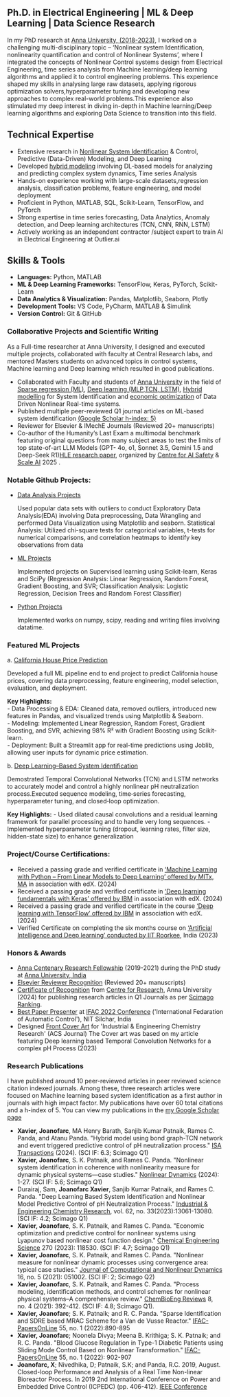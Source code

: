 
## Ph.D. in Electrical Engineering | ML & Deep Learning | Data Science  Research

In my PhD research at [Anna University, (2018-2023)](https://www.annauniv.edu/), I worked on a challenging multi-disciplinary topic – ‘Nonlinear system Identification, nonlinearity quantification and control of Nonlinear Systems’, where I integrated the concepts of Nonlinear Control systems design from Electrical Engineering, time series analysis from Machine learning/deep learning algorithms and applied it to control engineering problems. This experience shaped my skills in analysing large raw datasets, applying rigorous optimization solvers,hyperparameter tuning and developing new approaches to complex real-world problems.This experience also stimulated my deep interest in diving in-depth in Machine learning/Deep learning algorithms and exploring Data Science to transition into this field.

## Technical Expertise

- Extensive research in [Nonlinear System Identification](https://link.springer.com/article/10.1007/s11071-023-09258-0) & Control, Predictive (Data-Driven) Modeling, and Deep Learning
- Developed [hybrid modeling](https://www.sciencedirect.com/science/article/pii/S0019057824005366?via%3Dihub) involving DL-based models for analyzing and predicting complex system dynamics, Time series Analysis
- Hands-on experience working with large-scale datasets,regression analysis, classification problems, feature engineering, and model deployment
- Proficient in Python, MATLAB, SQL, Scikit-Learn, TensorFlow, and PyTorch
- Strong expertise in time series forecasting, Data Analytics, Anomaly detection, and Deep learning architectures (TCN, CNN, RNN, LSTM)
- Actively working as an independent contractor /subject expert to train AI in Electrical Engineering at Outlier.ai

## Skills & Tools

- **Languages:** Python, MATLAB
- **ML & Deep Learning Frameworks:** TensorFlow, Keras, PyTorch, Scikit-Learn
- **Data Analytics & Visualization:** Pandas, Matplotlib, Seaborn, Plotly
- **Development Tools:** VS Code, PyCharm, MATLAB & Simulink
- **Version Control:** Git & GitHub

  
### Collaborative Projects and Scientific Writing

As a Full-time researcher at Anna University, I designed and executed multiple projects, collaborated with faculty at Central Research labs, and mentored Masters students on advanced topics in control systems, Machine learning and Deep learning which resulted in good publications.

- Collaborated with Faculty and students of [Anna University](https://www.annauniv.edu/) in the field of [Sparse regression (ML)](https://www.sciencedirect.com/science/article/pii/S240589632200146X), [Deep learning (MLP,TCN, LSTM)](https://pubs.acs.org/doi/abs/10.1021/acs.iecr.3c01212), [Hybrid modelling](https://www.sciencedirect.com/science/article/pii/S0019057824005366) for System Identification and [economic optimization](https://www.sciencedirect.com/science/article/abs/pii/S0009250923000866?via%3Dihub) of Data Driven Nonlinear Real-time systems.
- Published multiple peer-reviewed Q1 journal articles on ML-based system identification [(Google Scholar h-index: 5)](https://scholar.google.co.in/citations?user=4O4FHQMAAAAJ&hl=en)
- Reviewer for Elsevier & IMechE Journals (Reviewed 20+ manuscripts)
- Co-author of the Humanity’s Last Exam a multimodal benchmark featuring original questions from many subject areas to test the limits of top state-of-art LLM Models (GPT- 
  4o, o1, Sonnet 3.5, Gemini 1.5 and Deep-Seek R1)[HLE research paper](https://arxiv.org/abs/2501.14249), organized by [Centre for AI Safety](https://agi.safe.ai/) & [Scale AI](https://scale.com/research/humanitys-last-exam)  2025  .

### Notable Github Projects:

-  [Data Analysis Projects](https://github.com/joan-xavier/Data_Analysis_Python_2024)
 
   Used popular data sets with outliers to conduct Exploratory Data Analysis(EDA) involving Data preprocessing, Data Wrangling and performed Data Visualization using Matplotlib and seaborn.
   Statistical Analysis: Utilized chi-square tests for categorical variables, t-tests for numerical comparisons, and correlation heatmaps to identify key observations from data
   
-  [ML Projects](https://github.com/joan-xavier/ML_projects_2024)
  
   Implemented projects on Supervised learning using Scikit-learn, Keras and SciPy (Regression Analysis: Linear Regression, Random Forest, Gradient Boosting, and SVR; 
   Classification    Analysis: Logistic Regression, Decision Trees and Random Forest Classifier)
   
-  [Python Projects](https://github.com/joan-xavier/Python_Projects_2024)
  
   Implemented works on numpy, scipy, reading and writing files involving datatime. 

### Featured ML Projects

a. [California House Price Prediction](https://github.com/joan-xavier/ML_projects_2024/tree/main/P1_California_HousePrice_Regression_Analysis)

Developed a full ML pipeline end to end project to predict California house prices, covering data preprocessing, feature 
engineering, model selection, evaluation, and deployment.
    
  **Key Highlights:**  
    - Data Processing & EDA: Cleaned data, removed outliers, introduced new features in Pandas, and visualized trends using Matplotlib & Seaborn.  
    - Modeling: Implemented Linear Regression, Random Forest, Gradient Boosting, and SVR, achieving 98% R² with Gradient Boosting using Scikit-learn.  
    - Deployment: Built a Streamlit app for real-time predictions using Joblib, allowing user inputs for dynamic price estimation.

b. [Deep Learning–Based System Identification](https://pubs.acs.org/doi/10.1021/acs.iecr.3c01212)  

Demostrated Temporal Convolutional Networks (TCN) and LSTM networks to accurately model and control a highly nonlinear pH neutralization process.Executed sequence modeling, time‐series forecasting, hyperparameter tuning, and closed‐loop optimization.

   **Key Highlights:** 
    - Used dilated causal convolutions and a residual learning framework for parallel processing and to handle very long sequences. 
    - Implemented hyperparameter tuning (dropout, learning rates, filter size, hidden-state size) to enhance generalization
    
### Project/Course Certifications:

- Received a passing grade and verified certificate in [‘Machine Learning with Python – From Linear Models to Deep Learning’ offered by MITx, MA](https://courses.edx.org/certificates/996fa1a66b8243fd8cc2dddc1da867b2) in association with edX. (2024) 
- Received a passing grade and verified certificate in [‘Deep learning fundamentals with Keras’ offered by IBM](https://courses.edx.org/certificates/9937b0ec7eca42428ac0e45925984ac8) in association with edX. (2024) 
- Received a passing grade and verified certificate in the course [‘Deep learning with TensorFlow’ offered by IBM](https://courses.edx.org/certificates/a950c6cff0e54b5a9fd2c44e8928263f) in association with edX. (2024) 
- Verified Certificate on completing the six months course on [‘Artificial Intelligence and Deep learning’ conducted by IIT Roorkee](https://iitr.ac.in/cec/CEC-1003-2021-22/165.jpg), India (2023) 


### Honors & Awards

- [Anna Centenary Research Fellowship](https://cfr.annauniv.edu/research/announcements/Acrf-2019.pdf) (2019-2021) during the PhD study at [Anna University, India](https://www.annauniv.edu/)
- [Elsevier Reviewer Recognition](https://elsevier-reviewer-recognition-joan.tiiny.site) (Reviewed 20+ manuscripts)
- [Certificate of Recognition](https://drive.google.com/drive/folders/0Bw7TrMeBmo3Va0JKb3ByV194SE0?dmr=1) from [Centre for Research](https://cfr.annauniv.edu/research/academics/index.php), Anna University (2024) for publishing research articles in Q1 Journals as per [Scimago Ranking](https://www.scimagojr.com/journalrank.php?category=1710&wos=true).
- [Best Paper Presenter](https://publuu.com/flip-book/796176/1758624) at [IFAC 2022 Conference](http://acods2022.nits.ac.in/) ('International Fedaration of Automatic Control'), NIT Silchar, India 
- Designed [Front Cover Art](https://pubs.acs.org/toc/iecred/62/33) for 'Industrial & Engineering Chemistry Research' (ACS Journal)  The Cover art was based on my  article featuring Deep learning based Temporal Convolution Networks for a complex pH Process (2023)
    
   
### Research Publications

I have published around 10 peer-reviewed articles in  peer reviewed science citation indexed journals. Among these, three research articles were focused on Machine learning based system identification as a first author in journals with high impact factor. My publications have over 60 total citations and a h-index of 5. 
You can view my publications in the [my Google Scholar page](https://scholar.google.co.in/citations?user=4O4FHQMAAAAJ&hl=en)


-	**Xavier, Joanofarc**, MA Henry Barath, Sanjib Kumar Patnaik, Rames C. Panda, and Atanu Panda. "Hybrid model using bond graph-TCN network and event triggered predictive 
  control of pH neutralization process." [ISA Transactions](https://www.sciencedirect.com/science/article/pii/S0019057824005366?via%3Dihub) (2024). (SCI IF: 6.3; Scimago Q1) 
-	**Xavier, Joanofarc**, S. K. Patnaik, and Rames C. Panda. "Nonlinear system identification in coherence with nonlinearity measure for dynamic physical systems—case studies." [Nonlinear Dynamics](https://link.springer.com/article/10.1007/s11071-023-09258-0) (2024): 1-27. (SCI IF: 5.6; Scimago Q1)
-	Durairaj, Sam, **Joanofarc Xavier**, Sanjib Kumar Patnaik, and Rames C. Panda. "Deep Learning Based System Identification and Nonlinear Model Predictive Control of pH 
  Neutralization Process." [Industrial & Engineering Chemistry Research](https://pubs.acs.org/doi/10.1021/acs.iecr.3c01212), vol. 62, no. 33(2023):13061-13080. (SCI IF: 4.2; Scimago Q1)       
-  **Xavier, Joanofarc**, S. K. Patnaik, and Rames C. Panda. "Economic optimization and predictive control for nonlinear systems using Lyapunov based nonlinear cost function 
   design." [Chemical Engineering Science](https://www.sciencedirect.com/science/article/abs/pii/S0009250923000866?via%3Dihub) 270 (2023): 118530. (SCI IF: 4.7; Scimago Q1) 
-  **Xavier, Joanofarc**, S. K. Patnaik, and Rames C. Panda. "Nonlinear measure for nonlinear dynamic processes using convergence area: typical case studies." [Journal of 
   Computational and Nonlinear Dynamics](https://asmedigitalcollection.asme.org/computationalnonlinear/article-abstract/16/5/051002/1104435/Nonlinear-Measure-for-Nonlinear-Dynamic-Processes?redirectedFrom=fulltext) 16, no. 5 (2021): 051002. (SCI IF: 2; Scimago Q2)
-  **Xavier, Joanofarc**, S. K. Patnaik, and Rames C. Panda. "Process modeling, identification methods, and control schemes for nonlinear physical systems–A comprehensive 
   review." [ChemBioEng Reviews](https://onlinelibrary.wiley.com/doi/10.1002/cben.202000017) 8, no. 4 (2021): 392-412. (SCI IF: 4.8; Scimago Q1).
-  **Xavier, Joanofarc**; S. K. Patnaik; and R. C. Panda. "Sparse Identification and SDRE based MRAC Scheme for a Van de Vusse Reactor." [IFAC-PapersOnLine](https://www.sciencedirect.com/science/article/pii/S240589632200146X?via%3Dihub) 55, no. 1 (2022):890-895
-  **Xavier, Joanofarc**; Noonela Divya; Meena B. Krithiga; S. K. Patnaik; and R. C. Panda. "Blood Glucose Regulation in Type-1 Diabetic Patients using Sliding Mode Control 
   Based on Nonlinear Transformation." [IFAC-PapersOnLine](https://www.sciencedirect.com/science/article/pii/S2405896322001483?via%3Dihub) 55, no. 1 (2022): 902-907
-  **Joanofarc, X**; Nivedhika, D; Patnaik, S.K; and Panda, R.C. 2019, August. Closed-loop Performance and Analysis of a Real Time Non-linear Bioreactor Process. In 2019 2nd 
   International Conference on Power and Embedded Drive Control (ICPEDC) (pp. 406-412). [IEEE Conference](https://ieeexplore.ieee.org/abstract/document/9036666)

